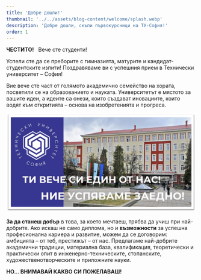 ```yaml
---
title: 'Добре дошли!'
thumbnail: '../../assets/blog-content/welcome/splash.webp'
description: 'Добре дошли, скъпи първокурсници на ТУ-София!'
order: 1
---
```


**ЧЕСТИТО!** &nbsp; Вече сте студенти!

Успели сте да се преборите с гимназията, матурите и кандидат-студентските изпити! Поздравяваме ви с успешния прием в Технически университет – София!

Вие вече сте част от голямото академично семейство на хората, посветили се на образованието и науката. Университетът е мястото за вашите идеи, а идеите са онези,
които създават иновациите, които водят към откритията – основа на изобретенията и прогреса.

![](../../assets/blog-content/welcome/01.png)

**За да станеш добър** в това, за което мечтаеш, трябва да учиш при най-добрите. Ако искаш не само диплома, но и **възможности** за успешна професионална кариера и развитие,
можем да се договорим: амбицията – от теб, престижът – от нас. Предлагаме най-добрите академични традиции, материална база, квалификация, теоретически и практически
опит в инженерно-техническите, стопанските, художественотворческите и приложните науки.

<strong class='font-bold w-full text-center block'>
 НО… ВНИМАВАЙ КАКВО СИ ПОЖЕЛАВАШ! 
</strong>

